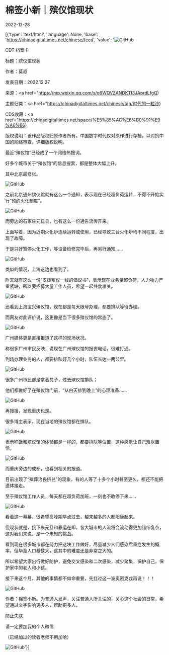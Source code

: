 # 棉签小新｜殡仪馆现状

2022-12-28

[{'type': 'text/html', 'language': None, 'base': 'https://chinadigitaltimes.net/chinese/feed', 'value': '![GitHub](https://chinadigitaltimes.net/chinese/files/2022/12/64456189440-768x1198.jpg)

CDT 档案卡

标题：殡仪馆现状

作者：莫叔

发表日期：2022.12.27

来源：<a href="https://mp.weixin.qq.com/s/o6WQVZANDKTI3JAprdLfgQ)

主题归类：<a href="https://chinadigitaltimes.net/chinese/tag/时代的一粒沙)

CDS收藏：<a href="https://chinadigitaltimes.net/space/%E5%85%AC%E6%B0%91%E9%A6%86)

版权说明：该作品版权归原作者所有。中国数字时代仅对原作进行存档，以对抗中国的网络审查。详细版权说明。





最近“殡仪馆”已经成了一个网络热搜词。

好多个城市关于“殡仪馆”的信息搜索，都是整体大幅上升。

其中北京最夸张。

![GitHub](https://chinadigitaltimes.net/chinese/files/2022/12/post-691327-63ab9391af040.)

之前北京通州殡仪馆就有这么一个通知，表示现在已经超负荷运转，不得不开始实行“预约火化制度”。

![GitHub](https://chinadigitaltimes.net/chinese/files/2022/12/post-691327-63ab9391b8b37.)

而旁边的石家庄元氏县，也有这么一份通告流传开来。

上面写着，因为近期火化炉连续运转或使用，已经导致三台火化炉均不同程度，出现了故障。

于是只好暂停火化工作，等设备检修完毕后，再另行通知……

![GitHub](https://chinadigitaltimes.net/chinese/files/2022/12/post-691327-63ab9391c0adc.)

类似的情况，上海这边也看到了。

昨天就有这么一份“支援殡仪一线的倡议书”，表示现在业务量超负荷，人力物力严重紧缺，所以要招募大量工作人员，希望一起共度难关。

![GitHub](https://chinadigitaltimes.net/chinese/files/2022/12/post-691327-63ab9391c8df7.)

还看到上海宝兴殡仪馆，现在都是每天限号办理，都要排队等待办理。

而网友对此评价说，这更像是当下很多殡仪馆的常态了。

![GitHub](https://chinadigitaltimes.net/chinese/files/2022/12/post-691327-63ab9391d0dba.)

广州媒体更是直接报道了这样的现场状况。

称很多广州市民反映，说现在广州殡仪馆的报丧电话，很难打通。

到场办理业务的人，都要排队好几个小时，队伍长达一两公里。

![GitHub](https://chinadigitaltimes.net/chinese/files/2022/12/post-691327-63ab9391dab73.)

很多广州市民都是拿着凳子，过去殡仪馆排队；

他们都做好了在殡仪馆门前，“从白天排到晚上”的心理准备……

![GitHub](https://chinadigitaltimes.net/chinese/files/2022/12/post-691327-63ab9391e59a4.)

再搜搜，发现重庆也是。

很多博主表示，现在当地的殡仪馆都在排队。

![GitHub](https://chinadigitaltimes.net/chinese/files/2022/12/post-691327-63ab9391ebd11.)

表示吃饭和殡仪馆的体验都是一样的，都要排队等位置，这种感觉让自己难以置信。

![GitHub](https://chinadigitaltimes.net/chinese/files/2022/12/post-691327-63ab9391f2196.)

而重庆旁边的成都，也看到相关的报道。

目前出现了“殡葬治丧挤兑”的现象，有的人等了十多个小时甚至更久，都还不能把遗体接走。

至于殡仪馆工作人员，每天都在超负荷加班，一刻也不敢停下来……

![GitHub](https://chinadigitaltimes.net/chinese/files/2022/12/post-691327-63ab93920d50f.)

看着这一幕幕，很希望高峰期早点过去，越来越多的人都阳康起来。

但现状就是，接下来元旦和春运在即，各大城市的人流将会流动得更加错综复杂，这对我们来说，是一个未知的挑战。

看到现在很多城市都在努力把这块工作做好，尽量减少人们感染后重症发生的概率，但毕竟人口基数大，这其中的难度还是非常之大的。

所以希望大家出行做好防护，避免交叉感染和二次感染，减少聚集，保护自己，保护家中的老人和小孩。

接下来这个月，其他的事情都不如命重要，先扛过这一波奥密克戎再说！！！

![GitHub](https://chinadigitaltimes.net/chinese/files/2022/12/post-691327-63ab939213cbc.)



作者：棉签小新。为普通人发声，关注普通人所关注的，关心这个社会的日常，希望通过文字影响更多人，帮助更多人。

防止失联

请一定要加我的个人微信

（已经加过的读者老师不用加哈）

![GitHub](https://chinadigitaltimes.net/chinese/files/2022/12/post-691327-63ab93921bda0.)'}]